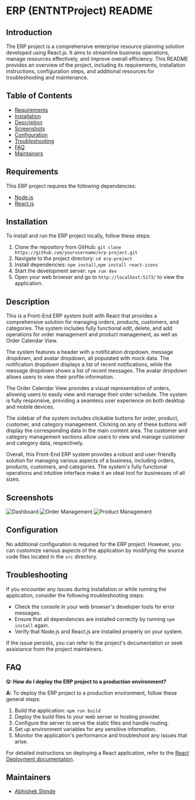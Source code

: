 # ERP (ENTNTProject) README

## Introduction

The ERP project is a comprehensive enterprise resource planning solution developed using React.js. It aims to streamline business operations, manage resources effectively, and improve overall efficiency. This README provides an overview of the project, including its requirements, installation instructions, configuration steps, and additional resources for troubleshooting and maintenance.

## Table of Contents

- [Requirements](#requirements)
- [Installation](#installation)
- [Description](#Description)
- [Screenshots](#Screenshots)
- [Configuration](#configuration)
- [Troubleshooting](#troubleshooting)
- [FAQ](#faq)
- [Maintainers](#maintainers)

## Requirements

This ERP project requires the following dependencies:

- [Node.js](https://nodejs.org/)
- [React.js](https://reactjs.org/)

## Installation

To install and run the ERP project locally, follow these steps:

1. Clone the repository from GitHub: `git clone https://github.com/yourusername/erp-project.git`
2. Navigate to the project directory: `cd erp-project`
3. Install dependencies: `npm install`,`npm install react-icons`
4. Start the development server: `npm run dev`
5. Open your web browser and go to `http://localhost:5173/` to view the application.

## Description

This is a Front-End ERP system built with React that provides a comprehensive solution for managing orders, products, customers, and categories. The system includes fully functional edit, delete, and add operations for order management and product management, as well as Order Calendar View.

The system features a header with a notification dropdown, message dropdown, and avatar dropdown, all populated with mock data. The notification dropdown displays a list of recent notifications, while the message dropdown shows a list of recent messages. The avatar dropdown allows users to view their profile information.

The Order Calendar View provides a visual representation of orders, allowing users to easily view and manage their order schedule. The system is fully responsive, providing a seamless user experience on both desktop and mobile devices.

The sidebar of the system includes clickable buttons for order, product, customer, and category management. Clicking on any of these buttons will display the corresponding data in the main content area. The customer and category management sections allow users to view and manage customer and category data, respectively.

Overall, this Front-End ERP system provides a robust and user-friendly solution for managing various aspects of a business, including orders, products, customers, and categories. The system's fully functional operations and intuitive interface make it an ideal tool for businesses of all sizes.

## Screenshots

![Dashboard](EntntProject\Screenshots\dashboard.PNG)
![Order Management](EntntProject\Screenshots\OrderManagement.PNG)
![Product Management](EntntProject\Screenshots\ProductManagement.PNG)

## Configuration

No additional configuration is required for the ERP project. However, you can customize various aspects of the application by modifying the source code files located in the `src` directory.

## Troubleshooting

If you encounter any issues during installation or while running the application, consider the following troubleshooting steps:

- Check the console in your web browser's developer tools for error messages.
- Ensure that all dependencies are installed correctly by running `npm install` again.
- Verify that Node.js and React.js are installed properly on your system.

If the issue persists, you can refer to the project's documentation or seek assistance from the project maintainers.

## FAQ

**Q: How do I deploy the ERP project to a production environment?**

**A:** To deploy the ERP project to a production environment, follow these general steps:

1. Build the application: `npm run build`
2. Deploy the build files to your web server or hosting provider.
3. Configure the server to serve the static files and handle routing.
4. Set up environment variables for any sensitive information.
5. Monitor the application's performance and troubleshoot any issues that arise.

For detailed instructions on deploying a React application, refer to the [React Deployment documentation](https://reactjs.org/docs/deployment.html).

## Maintainers

- [Abhishek Shinde](https://github.com/TheAbhiShinde)
